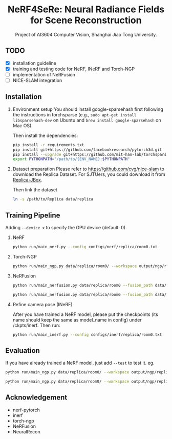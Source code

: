 <h1 align="center">
NeRF4SeRe: Neural Radiance Fields for Scene Reconstruction
</h1>
<p align="center">
Project of AI3604 Computer Vision, Shanghai Jiao Tong University.
</p>

## TODO
- [x] installation guideline
- [x] training and testing code for NeRF, INeRF and Torch-NGP
- [ ] implementation of NeRFusion
- [ ] NICE-SLAM integration

## Installation

1. Environment setup
    You should install google-sparsehash first following the instructions in torchsparse (e.g., `sudo apt-get install libsparsehash-dev` on Ubuntu and `brew install google-sparsehash` on Mac OS).

    Then install the dependencies:
    ```sh
    pip install -r requirements.txt
    pip install git+https://github.com/facebookresearch/pytorch3d.git
    pip install --upgrade git+https://github.com/mit-han-lab/torchsparse.git@v1.4.0
    export PYTHONPATH="/path/to/{ENV_NAME}:$PYTHONPATH"
    ```

2. Dataset preparation
   Please refer to https://github.com/cvg/nice-slam to download the Replica Dataset. For SJTUers, you could download it from [Replica-JBox](https://jbox.sjtu.edu.cn/l/41duY3).

    Then link the dataset
    ```sh
    ln -s /path/to/Replica data/replica
    ```
## Training Pipeline
Adding `--device x` to specify the GPU device (default: 0).

1. NeRF

    ```sh
    python run/main_nerf.py --config configs/nerf/replica/room0.txt
    ```

2. Torch-NGP

    ```sh
    python run/main_ngp.py data/replica/room0/ --workspace output/ngp/replica/room0/ --fp16 --cuda_ray
    ```

3. NeRFusion

    ```sh
    python run/main_nerfusion.py data/replica/room0 --fusion_path data/replica --workspace output/nerfusion/replica/room0 --cuda_ray --fp16 

    python run/main_nerfusion.py data/replica/room0 --fusion_path data/replica --fusion_scenes office0 office1 --workspace output/nerfusion/replica/room0 --cuda_ray --fp16 # change fusion_scenes to specify the scenes to be trained
    ```

4. Refine camera pose (INeRF)

   After you have trained a NeRF model, please put the checkpoints (its name should keep the same as model_name in config) under /ckpts/inerf. Then run:

   ```sh
   python run/main_inerf.py --config configs/inerf/replica/room0.txt
    ```


## Evaluation

If you have already trained a NeRF model, just add `--test` to test it. eg.
```sh
python run/main_ngp.py data/replica/room0/ --workspace output/ngp/replica/room0/ --fp16 --cuda_ray --test # write images

python run/main_ngp.py data/replica/room0/ --workspace output/ngp/replica/room0/ --fp16 --cuda_ray --test --video # generate video
```

## Acknowledgement

* nerf-pytorch
* inerf
* torch-ngp
* NeRFusion
* NeuralRecon
